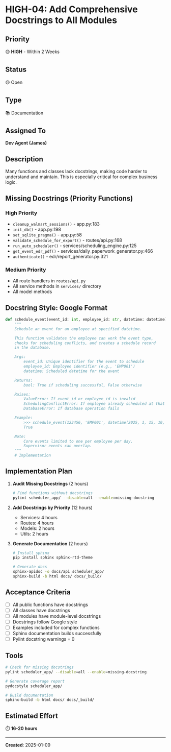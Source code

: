 # HIGH-04: Add Comprehensive Docstrings to All Modules

## Priority
🟡 **HIGH** - Within 2 Weeks

## Status
🟡 Open

## Type
📚 Documentation

## Assigned To
**Dev Agent (James)**

## Description
Many functions and classes lack docstrings, making code harder to understand and maintain. This is especially critical for complex business logic.

## Missing Docstrings (Priority Functions)

### High Priority
- `cleanup_walmart_sessions()` - app.py:183
- `init_db()` - app.py:198
- `set_sqlite_pragma()` - app.py:58
- `validate_schedule_for_export()` - routes/api.py:168
- `run_auto_scheduler()` - services/scheduling_engine.py:125
- `get_event_edr_pdf()` - services/daily_paperwork_generator.py:466
- `authenticate()` - edr/report_generator.py:321

### Medium Priority
- All route handlers in `routes/api.py`
- All service methods in `services/` directory
- All model methods

## Docstring Style: Google Format

```python
def schedule_event(event_id: int, employee_id: str, datetime: datetime) -> bool:
    """
    Schedule an event for an employee at specified datetime.

    This function validates the employee can work the event type,
    checks for scheduling conflicts, and creates a schedule record
    in the database.

    Args:
        event_id: Unique identifier for the event to schedule
        employee_id: Employee identifier (e.g., 'EMP001')
        datetime: Scheduled datetime for the event

    Returns:
        bool: True if scheduling successful, False otherwise

    Raises:
        ValueError: If event_id or employee_id is invalid
        SchedulingConflictError: If employee already scheduled at that time
        DatabaseError: If database operation fails

    Example:
        >>> schedule_event(123456, 'EMP001', datetime(2025, 1, 15, 10, 0))
        True

    Note:
        Core events limited to one per employee per day.
        Supervisor events can overlap.
    """
    # Implementation
```

## Implementation Plan

1. **Audit Missing Docstrings** (2 hours)
   ```bash
   # Find functions without docstrings
   pylint scheduler_app/ --disable=all --enable=missing-docstring
   ```

2. **Add Docstrings by Priority** (12 hours)
   - Services: 4 hours
   - Routes: 4 hours
   - Models: 2 hours
   - Utils: 2 hours

3. **Generate Documentation** (2 hours)
   ```bash
   # Install sphinx
   pip install sphinx sphinx-rtd-theme

   # Generate docs
   sphinx-apidoc -o docs/api scheduler_app/
   sphinx-build -b html docs/ docs/_build/
   ```

## Acceptance Criteria
- [ ] All public functions have docstrings
- [ ] All classes have docstrings
- [ ] All modules have module-level docstrings
- [ ] Docstrings follow Google style
- [ ] Examples included for complex functions
- [ ] Sphinx documentation builds successfully
- [ ] Pylint docstring warnings = 0

## Tools
```bash
# Check for missing docstrings
pylint scheduler_app/ --disable=all --enable=missing-docstring

# Generate coverage report
pydocstyle scheduler_app/

# Build documentation
sphinx-build -b html docs/ docs/_build/
```

## Estimated Effort
⏱️ **16-20 hours**

---
**Created**: 2025-01-09
